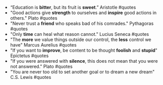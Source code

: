 - “Education is **bitter**, but its fruit is **sweet**.” Aristotle #quotes
- "Good actions give **strength** to ourselves and **inspire** good actions in others." Plato #quotes
- "Never trust a **friend** who speaks bad of his comrades." Pythagoras #quotes
- "Only **time** can heal what reason cannot." Lucius Seneca #quotes
- "The **more** we value things outside our control, the **less** control we have" Marcus Aurelius #quotes
- "If you want to **improve**, be content to be thought **foolish** and **stupid**" Epictetus #quotes
- "If you were answered with **silence**, this does not mean that you were not answered." Plato #quotes
- "You are never too old to set another goal or to dream a new dream" C.S. Lewis #quotes
